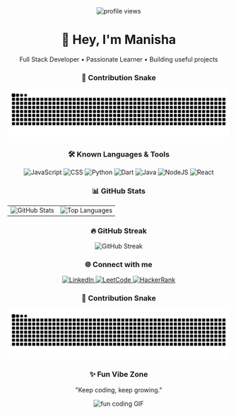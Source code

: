<div align="center">

  <!-- Profile Views -->
  <img src="https://komarev.com/ghpvc/?username=Manishapoojary1&color=57b3ff" alt="profile views" />

  <h1>👋 Hey, I'm Manisha</h1>
  <p>Full Stack Developer • Passionate Learner • Building useful projects</p>
  
  <!-- Snake Contribution -->
  <h3>🐍 Contribution Snake</h3>
  <p align="center">
    <img src="https://raw.githubusercontent.com/Manishapoojary1/Manishapoojary1/output/snake.svg" alt="GitHub Snake" />
  </p>

  <!-- Known Languages (Badges like your screenshot) -->
  <h3>🛠️ Known Languages & Tools</h3>
  <p>
    <img alt="JavaScript" src="https://img.shields.io/badge/JavaScript-F7DF1E?style=for-the-badge&logo=javascript&logoColor=black">
    <img alt="CSS" src="https://img.shields.io/badge/CSS-1572B6?style=for-the-badge&logo=css3&logoColor=white">
    <img alt="Python" src="https://img.shields.io/badge/Python-3776AB?style=for-the-badge&logo=python&logoColor=white">
    <img alt="Dart" src="https://img.shields.io/badge/Dart-0175C2?style=for-the-badge&logo=dart&logoColor=white">
    <img alt="Java" src="https://img.shields.io/badge/Java-007396?style=for-the-badge&logo=java&logoColor=white">
    <img alt="NodeJS" src="https://img.shields.io/badge/Node.js-339933?style=for-the-badge&logo=node.js&logoColor=white">
    <img alt="React" src="https://img.shields.io/badge/React-20232A?style=for-the-badge&logo=react&logoColor=61DAFB">
  </p>

  <!-- GitHub Stats -->
  <h3>📊 GitHub Stats</h3>
  <table>
    <tr>
      <td>
        <img src="https://github-readme-stats.vercel.app/api?username=Manishapoojary1&show_icons=true&theme=radical" alt="GitHub Stats" />
      </td>
      <td>
        <img src="https://github-readme-stats.vercel.app/api/top-langs/?username=Manishapoojary1&layout=compact&theme=radical" alt="Top Languages" />
      </td>
    </tr>
  </table>

  <!-- Streak -->
  <h3>🔥 GitHub Streak</h3>
  <p>
    <img src="https://github-readme-streak-stats.herokuapp.com/?user=Manishapoojary1&theme=dark" alt="GitHub Streak" />
  </p>

  <!-- Connect -->
  <h3>🌐 Connect with me</h3>
  <p>
    <a href="https://www.linkedin.com/in/manisha-poojary-4b7337361" target="_blank">
      <img src="https://img.shields.io/badge/LinkedIn-0077B5?style=for-the-badge&logo=linkedin&logoColor=white" alt="LinkedIn"/>
    </a>
    <a href="https://leetcode.com/Nwfga5THCT" target="_blank">
      <img src="https://img.shields.io/badge/LeetCode-F79F1B?style=for-the-badge&logo=leetcode&logoColor=white" alt="LeetCode"/>
    </a>
    <a href="https://www.hackerrank.com/poojarymanisha11" target="_blank">
      <img src="https://img.shields.io/badge/HackerRank-2EC866?style=for-the-badge&logo=hackerrank&logoColor=white" alt="HackerRank"/>
    </a>
  </p>

  <!-- Snake Contribution -->
  <h3>🐍 Contribution Snake</h3>
  <p align="center">
    <img src="https://raw.githubusercontent.com/Manishapoojary1/Manishapoojary1/output/snake.svg" alt="GitHub Snake" />
  </p>
  

  <!-- Fun vibe -->
  <h3>✨ Fun Vibe Zone</h3>
  <p>"Keep coding, keep growing."</p>
  <p>
    <img src="https://media.giphy.com/media/3o6gbbuLW76jkt8vIc/giphy.gif" alt="fun coding GIF" width="400"/>
  </p>

</div>
